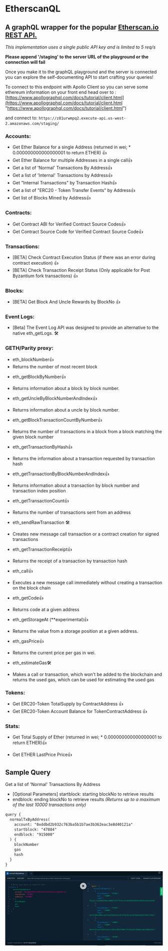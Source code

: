 # EtherscanQL

## A graphQL wrapper for the popular [Etherscan.io REST API.](https://etherscan.io/apis "Etherscan.io REST API")

_This implementation uses a single public API key and is limited to 5 req/s_

**Please append '/staging' to the server URL of the playground or the connection will fail**

Once you make it to the graphQL playground and the server is connected you can explore the self-documenting API to start crafting your queries!

To connect to this endpoint with Apollo Client so you can serve some ethereum information on your front end head over to :
[https://www.apollographql.com/docs/tutorial/client.html](https://www.apollographql.com/docs/tutorial/client.html "https://www.apollographql.com/docs/tutorial/client.html")

and connect to: `https://z81urwmpq2.execute-api.us-west-2.amazonaws.com/staging/`

### Accounts:

- Get Ether Balance for a single Address (returned in wei; \* 0.000000000000000001 to return ETHER) 👍
- Get Ether Balance for multiple Addresses in a single call👍
- Get a list of 'Normal' Transactions By Address👍
- Get a list of 'Internal' Transactions by Address👍
- Get "Internal Transactions" by Transaction Hash👍
- Get a list of "ERC20 - Token Transfer Events" by Address👍
- Get list of Blocks Mined by Address👍

### Contracts:

- Get Contract ABI for Verified Contract Source Codes👍
- Get Contract Source Code for Verified Contract Source Code👍

### Transactions:

- [BETA] Check Contract Execution Status (if there was an error during contract execution) 👍
- [BETA] Check Transaction Receipt Status (Only applicable for Post Byzantium fork transactions) 👍

### Blocks:

- [BETA] Get Block And Uncle Rewards by BlockNo 👍

### Event Logs:

- [Beta] The Event Log API was designed to provide an alternative to the native eth_getLogs. 🛠️

### GETH/Parity proxy:

- eth_blockNumber👍
- Returns the number of most recent block

* eth_getBlockByNumber👍
* Returns information about a block by block number.

* eth_getUncleByBlockNumberAndIndex👍
* Returns information about a uncle by block number.

* eth_getBlockTransactionCountByNumber👍
* Returns the number of transactions in a block from a block matching the given block number

* eth_getTransactionByHash👍
* Returns the information about a transaction requested by transaction hash

* eth_getTransactionByBlockNumberAndIndex👍
* Returns information about a transaction by block number and transaction index position

* eth_getTransactionCount👍
* Returns the number of transactions sent from an address

* eth_sendRawTransaction 🛠️
* Creates new message call transaction or a contract creation for signed transactions

* eth_getTransactionReceipt👍
* Returns the receipt of a transaction by transaction hash

* eth_call👍
* Executes a new message call immediately without creating a transaction on the block chain

* eth_getCode👍
* Returns code at a given address

* eth_getStorageAt (\*\*experimental)👍
* Returns the value from a storage position at a given address.

* eth_gasPrice👍
* Returns the current price per gas in wei.

* eth_estimateGas🛠️
* Makes a call or transaction, which won't be added to the blockchain and returns the used gas, which can be used for estimating the used gas

### Tokens:

- Get ERC20-Token TotalSupply by ContractAddress 👍
- Get ERC20-Token Account Balance for TokenContractAddress 👍

### Stats:

- Get Total Supply of Ether (returned in wei; \* 0.000000000000000001 to return ETHER)👍

- Get ETHER LastPrice Price👍

## Sample Query

Get a list of 'Normal' Transactions By Address

- [Optional Parameters] startblock: starting blockNo to retrieve results
- endblock: ending blockNo to retrieve results
  _(Returns up to a maximum of the last 10000 transactions only)_

```
query {
  normalTxByAddress(
    account: "0xddbd2b932c763ba5b1b7ae3b362eac3e8d40121a"
    startblock: "47884"
    endblock: "915000"
  ) {
    blockNumber
    gas
    hash
  }
}
```

![normal TX by address](/normalTXexample.jpg "normal TX by address")
